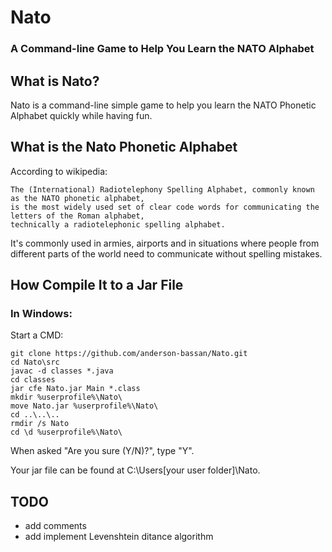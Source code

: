 # Nato
### A Command-line Game to Help You Learn the NATO Alphabet

## What is Nato?
Nato is a command-line simple game to help you learn the NATO Phonetic Alphabet quickly while having fun.

## What is the Nato Phonetic Alphabet
According to wikipedia:

```
The (International) Radiotelephony Spelling Alphabet, commonly known as the NATO phonetic alphabet,
is the most widely used set of clear code words for communicating the letters of the Roman alphabet,
technically a radiotelephonic spelling alphabet.
```

It's commonly used in armies, airports and in situations where people from different parts of the world need to communicate without spelling mistakes.

## How Compile It to a Jar File

### In Windows:
Start a CMD:
```
git clone https://github.com/anderson-bassan/Nato.git
cd Nato\src
javac -d classes *.java
cd classes
jar cfe Nato.jar Main *.class
mkdir %userprofile%\Nato\
move Nato.jar %userprofile%\Nato\
cd ..\..\..
rmdir /s Nato
cd \d %userprofile%\Nato\
```
When asked "Are you sure (Y/N)?", type "Y".

Your jar file can be found at C:\Users\[your user folder]\Nato\.

## TODO

* add comments
* add implement Levenshtein ditance algorithm